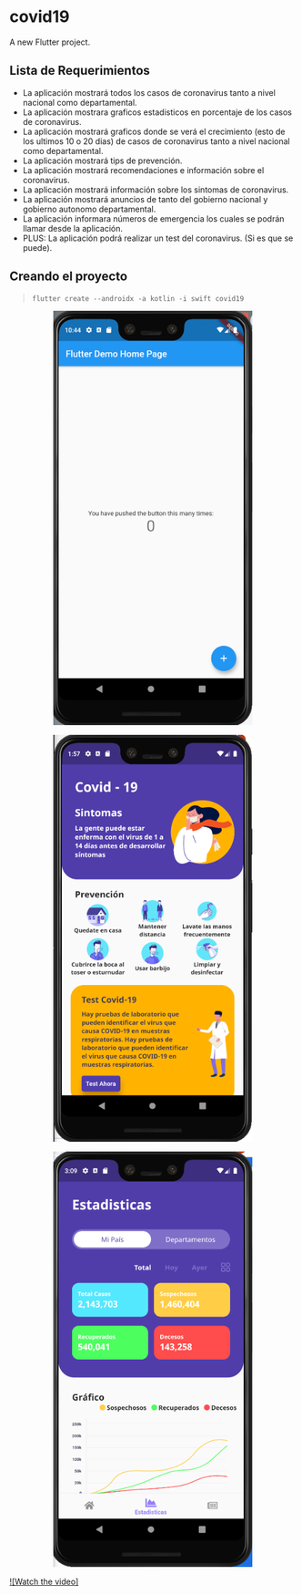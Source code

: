 # covid19

A new Flutter project.

## Lista de Requerimientos

- La aplicación mostrará todos los casos de coronavirus tanto a nivel nacional como departamental.
- La aplicación mostrara graficos estadisticos en porcentaje de los casos de coronavirus.
- La aplicación mostrará graficos donde se verá el crecimiento (esto de los ultimos 10 o 20 dias) de casos de coronavirus tanto a nivel nacional como departamental.
- La aplicación mostrará tips de prevención.
- La aplicación mostrará recomendaciones e información sobre el coronavirus.
- La aplicación mostrará información sobre los sintomas de coronavirus.
- La aplicación mostrará anuncios de tanto del gobierno nacional y gobierno autonomo departamental.
- La aplicación informara números de emergencia los cuales se podrán llamar desde la aplicación.
- PLUS: La aplicación podrá realizar un test del coronavirus. (Si es que se puede).

## Creando el proyecto

>```comand line
>flutter create --androidx -a kotlin -i swift covid19
>```

<p align="center">
  <img src="screenDesign/imgInicio.png" width="350" title="proyecto creado">
</p>

<p align="center">
  <img src="screenDesign/disenio1.png" width="350" title="DISEÑO 1">
</p>

<p align="center">
  <img src="screenDesign/disenio2.png" width="350" title="DISEÑO 2">
</p>

[![Watch the video]](https://youtu.be/T-D1KVIuvjA)